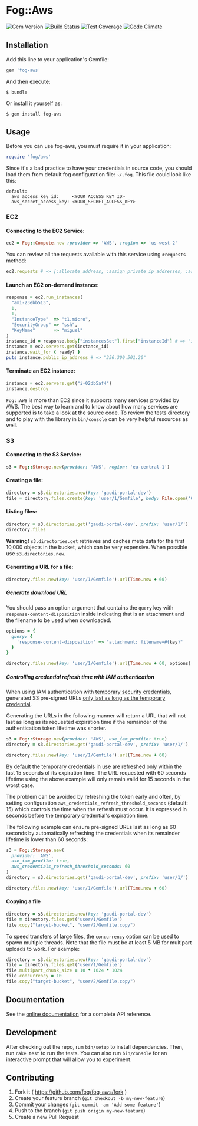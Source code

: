 # Fog::Aws

![Gem Version](https://badge.fury.io/rb/fog-aws.svg)
[![Build Status](https://github.com/fog/fog-aws/actions/workflows/ruby.yml/badge.svg)](https://github.com/fog/fog-aws/actions/workflows/ruby.yml)
[![Test Coverage](https://codeclimate.com/github/fog/fog-aws/badges/coverage.svg)](https://codeclimate.com/github/fog/fog-aws)
[![Code Climate](https://codeclimate.com/github/fog/fog-aws.svg)](https://codeclimate.com/github/fog/fog-aws)

## Installation

Add this line to your application's Gemfile:

```ruby
gem 'fog-aws'
```

And then execute:

    $ bundle

Or install it yourself as:

    $ gem install fog-aws

## Usage

Before you can use fog-aws, you must require it in your application:

```ruby
require 'fog/aws'
```

Since it's a bad practice to have your credentials in source code, you should load them from default fog configuration file: ```~/.fog```. This file could look like this:

```
default:
  aws_access_key_id:     <YOUR_ACCESS_KEY_ID>
  aws_secret_access_key: <YOUR_SECRET_ACCESS_KEY>
```

### EC2

#### Connecting to the EC2 Service:

```ruby
ec2 = Fog::Compute.new :provider => 'AWS', :region => 'us-west-2'
```

You can review all the requests available with this service using ```#requests``` method:

```ruby
ec2.requests # => [:allocate_address, :assign_private_ip_addresses, :associate_address, ...]
```

#### Launch an EC2 on-demand instance:

```ruby
response = ec2.run_instances(
  "ami-23ebb513",
  1,
  1,
  "InstanceType"  => "t1.micro",
  "SecurityGroup" => "ssh",
  "KeyName"       => "miguel"
)
instance_id = response.body["instancesSet"].first["instanceId"] # => "i-02db5af4"
instance = ec2.servers.get(instance_id)
instance.wait_for { ready? }
puts instance.public_ip_address # => "356.300.501.20"
```

#### Terminate an EC2 instance:

```ruby
instance = ec2.servers.get("i-02db5af4")
instance.destroy
```

`Fog::AWS` is more than EC2 since it supports many services provided by AWS. The best way to learn and to know about how many services are supported is to take a look at the source code. To review the tests directory and to play with the library in ```bin/console``` can be very helpful resources as well.

### S3

#### Connecting to the S3 Service:

```ruby
s3 = Fog::Storage.new(provider: 'AWS', region: 'eu-central-1')
```

#### Creating a file:

```ruby
directory = s3.directories.new(key: 'gaudi-portal-dev')
file = directory.files.create(key: 'user/1/Gemfile', body: File.open('Gemfile'), tags: 'Org-Id=1&Service-Name=My-Service')
```

#### Listing files:

```ruby
directory = s3.directories.get('gaudi-portal-dev', prefix: 'user/1/')
directory.files
```
**Warning!** `s3.directories.get` retrieves and caches meta data for the first 10,000 objects in the bucket, which can be very expensive. When possible use `s3.directories.new`.

#### Generating a URL for a file:

```ruby
directory.files.new(key: 'user/1/Gemfile').url(Time.now + 60)
```

##### Generate download URL
You should pass an option argument that contains the `query` key with `response-content-disposition` inside indicating that is an attachment and the filename to be used when downloaded.

```ruby
options = {
  query: {
    'response-content-disposition' => "attachment; filename=#{key}"
  }
}

directory.files.new(key: 'user/1/Gemfile').url(Time.now + 60, options)
```


##### Controlling credential refresh time with IAM authentication

When using IAM authentication with
[temporary security credentials](https://docs.aws.amazon.com/STS/latest/APIReference/API_AssumeRoleWithWebIdentity.html),
generated S3 pre-signed URLs
[only last as long as the temporary credential](https://docs.aws.amazon.com/AmazonS3/latest/userguide/ShareObjectPreSignedURL.html).

Generating the URLs in the following manner will return a URL
that will not last as long as its requested expiration time if
the remainder of the authentication token lifetime was shorter.

```ruby
s3 = Fog::Storage.new(provider: 'AWS', use_iam_profile: true)
directory = s3.directories.get('gaudi-portal-dev', prefix: 'user/1/')

directory.files.new(key: 'user/1/Gemfile').url(Time.now + 60)
```

By default the temporary credentials in use are refreshed only within the last
15 seconds of its expiration time. The URL requested with 60 seconds lifetime
using the above example will only remain valid for 15 seconds in the worst case.

The problem can be avoided by refreshing the token early and often,
by setting configuration `aws_credentials_refresh_threshold_seconds` (default: 15)
which controls the time when the refresh must occur. It is expressed in seconds
before the temporary credential's expiration time.

The following example can ensure pre-signed URLs last as long as 60 seconds
by automatically refreshing the credentials when its remainder lifetime
is lower than 60 seconds:

```ruby
s3 = Fog::Storage.new(
  provider: 'AWS',
  use_iam_profile: true,
  aws_credentials_refresh_threshold_seconds: 60
)
directory = s3.directories.get('gaudi-portal-dev', prefix: 'user/1/')

directory.files.new(key: 'user/1/Gemfile').url(Time.now + 60)
```

#### Copying a file

```ruby
directory = s3.directories.new(key: 'gaudi-portal-dev')
file = directory.files.get('user/1/Gemfile')
file.copy("target-bucket", "user/2/Gemfile.copy")
```

To speed transfers of large files, the `concurrency` option can be used
to spawn multiple threads. Note that the file must be at least 5 MB for
multipart uploads to work. For example:

```ruby
directory = s3.directories.new(key: 'gaudi-portal-dev')
file = directory.files.get('user/1/Gemfile')
file.multipart_chunk_size = 10 * 1024 * 1024
file.concurrency = 10
file.copy("target-bucket", "user/2/Gemfile.copy")
```

## Documentation

See the [online documentation](http://www.rubydoc.info/github/fog/fog-aws) for a complete API reference.

## Development

After checking out the repo, run `bin/setup` to install dependencies. Then, run `rake test` to run the tests. You can also run `bin/console` for an interactive prompt that will allow you to experiment.

## Contributing

1. Fork it ( https://github.com/fog/fog-aws/fork )
2. Create your feature branch (`git checkout -b my-new-feature`)
3. Commit your changes (`git commit -am 'Add some feature'`)
4. Push to the branch (`git push origin my-new-feature`)
5. Create a new Pull Request
